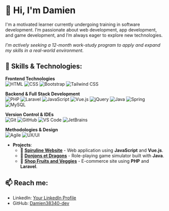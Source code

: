 # 👋 Hi, I'm Damien

I'm a motivated learner currently undergoing training in software development. I’m passionate about web development, app development, and game development, and I’m always eager to explore new technologies. 

*I’m actively seeking a 12-month work-study program to apply and expand my skills in a real-world environment.*

## 🔧 Skills & Technologies:

<!-- Row 1: Frontend Technologies -->
**Frontend Technologies**  
<img src="https://img.shields.io/badge/HTML-E34F26?style=flat-square&logo=html5&logoColor=white" alt="HTML"> <img src="https://img.shields.io/badge/CSS-1572B6?style=flat-square&logo=css3&logoColor=white" alt="CSS"> <img src="https://img.shields.io/badge/Bootstrap-7952B3?style=flat-square&logo=bootstrap&logoColor=white" alt="Bootstrap"> <img src="https://img.shields.io/badge/Tailwind_CSS-06B6D4?style=flat-square&logo=tailwind-css&logoColor=white" alt="Tailwind CSS">

<!-- Row 2: Backend & Full Stack Development -->
**Backend & Full Stack Development**  
<img src="https://img.shields.io/badge/PHP-777BB4?style=flat-square&logo=php&logoColor=white" alt="PHP"> <img src="https://img.shields.io/badge/Laravel-FF2D20?style=flat-square&logo=laravel&logoColor=white" alt="Laravel"> <img src="https://img.shields.io/badge/JavaScript-F7DF1E?style=flat-square&logo=javascript&logoColor=black" alt="JavaScript"> <img src="https://img.shields.io/badge/Vue.js-4FC08D?style=flat-square&logo=vue.js&logoColor=white" alt="Vue.js"> <img src="https://img.shields.io/badge/jQuery-0769AD?style=flat-square&logo=jquery&logoColor=white" alt="jQuery"> <img src="https://img.shields.io/badge/Java-007396?style=flat-square&logo=java&logoColor=white" alt="Java"> <img src="https://img.shields.io/badge/Spring-6DB33F?style=flat-square&logo=spring&logoColor=white" alt="Spring"> <img src="https://img.shields.io/badge/MySQL-4479A1?style=flat-square&logo=mysql&logoColor=white" alt="MySQL">

<!-- Row 3: Version Control & IDEs -->
**Version Control & IDEs**  
<img src="https://img.shields.io/badge/Git-F05032?style=flat-square&logo=git&logoColor=white" alt="Git"> <img src="https://img.shields.io/badge/GitHub-181717?style=flat-square&logo=github&logoColor=white" alt="GitHub"> <img src="https://img.shields.io/badge/VS_Code-007ACC?style=flat-square&logo=visual-studio-code&logoColor=white" alt="VS Code"> <img src="https://img.shields.io/badge/JetBrains-000000?style=flat-square&logo=jetbrains&logoColor=white" alt="JetBrains">

<!-- Row 4: Methodologies & Design -->
**Methodologies & Design**  
<img src="https://img.shields.io/badge/Agile-61DAFB?style=flat-square&logo=agile&logoColor=white" alt="Agile"> <img src="https://img.shields.io/badge/UX%2FUI-FF4088?style=flat-square&logo=adobe-xd&logoColor=white" alt="UX/UI">



- **Projects**:
  - 🌱 **[Spiruline Website](https://github.com/Damien38340-dev/Spiruline-Website)** - Web application using **JavaScript** and **Vue.js**.
  - 🎲 **[Donjons et Dragons](https://github.com/Damien38340-dev/Donjons-et-dragons)** - Role-playing game simulator built with **Java**.
  - 🛒 **[Shop Fruits and Veggies](https://github.com/Damien38340-dev/Shop-Fruits-And-Veggies)** - E-commerce site using **PHP** and **Laravel**.


## 📫 Reach me:
- LinkedIn: [Your LinkedIn Profile](https://www.linkedin.com/in/damien-lobato-38401418a/)
- GitHub: [Damien38340-dev](https://github.com/Damien38340-dev)

